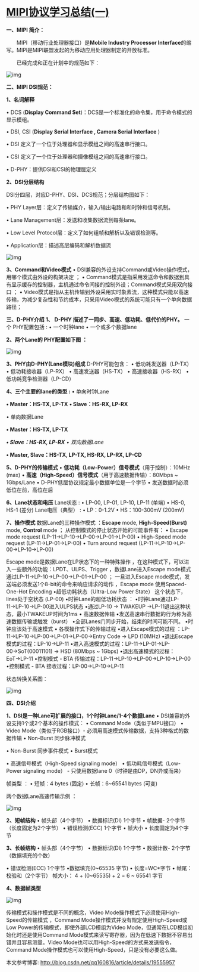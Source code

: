 # [MIPI协议学习总结(一)](https://www.cnblogs.com/EaIE099/p/5200341.html)

**一、MIPI 简介：**

　　MIPI（移动行业处理器接口）是**Mobile Industry Processor Interface**的缩写。MIPI是MIPI联盟发起的为移动应用处理器制定的开放标准。

 

　　已经完成和正在计划中的规范如下：

![img](https://images2015.cnblogs.com/blog/563521/201602/563521-20160219110111628-1387418174.png)

 

**二、MIPI DSI规范：**

**1、名词解释**

• DCS (**Display Command Set**)：DCS是一个标准化的命令集，用于命令模式的显示模组。

• DSI, CSI (**Display Serial Interface , Camera Serial Interface** )

• DSI 定义了一个位于处理器和显示模组之间的高速串行接口。

• CSI 定义了一个位于处理器和摄像模组之间的高速串行接口。

• D-PHY：提供DSI和CSI的物理层定义

**2、DSI分层结构**

DSI分四层，对应D-PHY、DSI、DCS规范；分层结构图如下：

• PHY Layer层：定义了传输媒介，输入/输出电路和和时钟和信号机制。

• Lane Management层：发送和收集数据流到每条lane。

• Low Level Protocol层：定义了如何组帧和解析以及错误检测等。

• Application层：描述高层编码和解析数据流

![img](https://images2015.cnblogs.com/blog/563521/201602/563521-20160219110225691-2040328091.png)

**3、Command和Video模式** 
• DSI兼容的外设支持Command或Video操作模式，用哪个模式由外设的构架决定 ；
• Command模式是指采用发送命令和数据到具有显示缓存的控制器，主机通过命令间接的控制外设；Command模式采用双向接口 ；
• Video模式是指从主机传输到外设采用实时象素流，这种模式只能以高速传输，为减少复杂性和节约成本，只采用Video模式的系统可能只有一个单向数据路径；

 

**三、D-PHY介绍** 
**1、 D-PHY 描述了一同步、高速、低功耗、低代价的PHY。** 
一个 PHY配置包括 :
    • 一个时钟lane 
    • 一个或多个数据lane 

**2、两个Lane的 PHY配置如下图 ：**

![img](https://images2015.cnblogs.com/blog/563521/201602/563521-20160219110358644-114751174.png)

 

**3、PHY由D-PHY(Lane模块)组成** 
 D-PHY可能包含： 
• 低功耗发送器（LP-TX） 
• 低功耗接收器（LP-RX） 
• 高速发送器（HS-TX） 
• 高速接收器（HS-RX） 
• 低功耗竞争检测器（LP-CD）

 

**4、三个主要的lane的类型 :**
• 单向时钟Lane 

**• Master：HS-TX, LP-TX** 
**• Slave：HS-RX, LP-RX**

• 单向数据Lane 

**• Master：HS-TX, LP-TX** 

***• Slave：HS-RX, LP-RX** • 双向数据Lane* 

**• Master, Slave：HS-TX, LP-TX, HS-RX, LP-RX, LP-CD** 

 

**5、D-PHY的传输模式** 
• **低功耗（Low-Power）信号模式**（用于控制）：10MHz (max) 
• **高速（High-Speed）信号模式**（用于高速数据传输）：80Mbps ~ 1Gbps/Lane 
• D-PHY低层协议规定最小数据单位是一个字节 
• 发送数据时必须低位在前，高位在后

**6、Lane状态和电压** 
 Lane状态 :
• LP-00, LP-01, LP-10, LP-11 (单端) 
• HS-0, HS-1 (差分) 
 Lane电压（典型） :
• LP：0-1.2V 
• HS：100-300mV (200mV) 

**7、操作模式** 
数据Lane的三种操作模式 ：**Escape** mode, **High-Speed(Burst)** mode, **Control** mode ；
从控制模式的停止状态开始的可能事件有： 
• Escape mode request (LP-11→LP-10→LP-00→LP-01→LP-00) 
• High-Speed mode request (LP-11→LP-01→LP-00) 
• Turn around request (LP-11→LP-10→LP-00→LP-10→LP-00) 

Escape mode是数据Lane在LP状态下的一种特殊操作 ，在这种模式下，可以进入一些额外的功能：LPDT、ULPS、Trigger ，数据Lane进入Escape mode模式通过LP-11→LP-10→LP-00→LP-01→LP-00 ；
一旦进入Escape mode模式，发送端必须发送1个8-bit的命令来响应请求的动作 ，Escape mode 使用Spaced-One-Hot Encoding 
•超低功耗状态（Ultra-Low Power State） 这个状态下，lines处于空状态 (LP-00) 
•时钟Lane的超低功耗状态 ：
•时钟Lane通过LP-11→LP-10→LP-00进入ULPS状态 
•通过LP-10 → TWAKEUP →LP-11退出这种状态，最小TWAKEUP时间为1ms 
• 高速数据传输 
•发送高速串行数据的行为称为高速数据传输或触发（burst） 
•全部Lanes门同步开始，结束的时间可能不同。 
•时钟应该处于高速模式 
• 各模操作式下的传输过程 
•进入Escape模式的过程 ：LP-11→LP-10→LP-00→LP-01→LP-00→Entry Code → LPD (10MHz) 
•退出Escape模式的过程：LP-10→LP-11 
•进入高速模式的过程：LP-11→LP-01→LP-00→SoT(00011101) → HSD (80Mbps ~ 1Gbps) 
•退出高速模式的过程：EoT→LP-11 
•控制模式 - BTA 传输过程：LP-11→LP-10→LP-00→LP-10→LP-00 
•控制模式 - BTA 接收过程：LP-00→LP-10→LP-11 

状态转换关系图：

![img](https://images2015.cnblogs.com/blog/563521/201602/563521-20160219110625128-477447719.png)

**四、DSI介绍**

**1、DSI是一种Lane可扩展的接口，1个时钟Lane/1-4个数据Lane** 
• DSI兼容的外设支持1个或2个基本的操作模式： 
• Command Mode（类似于MPU接口） 
• Video Mode（类似于RGB接口）- 必须用高速模式传输数据，支持3种格式的数据传输 
• Non-Burst 同步脉冲模式 

• Non-Burst 同步事件模式 
• Burst模式 

• 高速信号模式（High-Speed signaling mode） 
• 低功耗信号模式（Low-Power signaling mode） - 只使用数据lane 0（时钟是由DP，DN异或而来）

 帧类型 ：
• 短帧：4 bytes (固定) 
• 长帧：6~65541 bytes (可变) 

两个数据Lane高速传输示例 ：

![img](https://images2015.cnblogs.com/blog/563521/201602/563521-20160219110713409-789626148.png)

 

**2、短帧结构** 
• 帧头部（4个字节） 
• 数据标识(DI) 1个字节 
• 帧数据- 2个字节 （长度固定为2个字节） 
• 错误检测(ECC) 1个字节 
• 帧大小 
• 长度固定为4个字节 


**3、长帧结构** 
• 帧头部（4个字节） 
• 数据标识(DI) 1个字节 
• 数据计数- 2个字节 （数据填充的个数） 

• 错误检测(ECC) 1个字节 
•数据填充(0~65535 字节) 
• 长度=WC*字节 
• 帧尾：校验和（2个字节） 
帧大小：  4 + (0~65535) + 2 = 6 ~ 65541 字节

 

**4、数据帧类型**

![img](https://images2015.cnblogs.com/blog/563521/201602/563521-20160219110919628-1089351933.png)

 

传输模式和操作模式是不同的概念，Video Mode操作模式下必须使用High-Speed的传输模式 ，Command Mode操作模式并没有规定使用High-Speed或Low Power的传输模式，即使外部LCD模组为Video Mode，但通常在LCD模组初始化时还是使用Command Mode模式来读写寄存器，因为在低速下数据不容易出错并且容易测量。Video Mode也可以用High-Speed的方式来发送指令，Command Mode操作模式也可以使用High-Speed，只是没有必要这么做。

 

本文参考博客: http://blog.csdn.net/qq160816/article/details/19555957